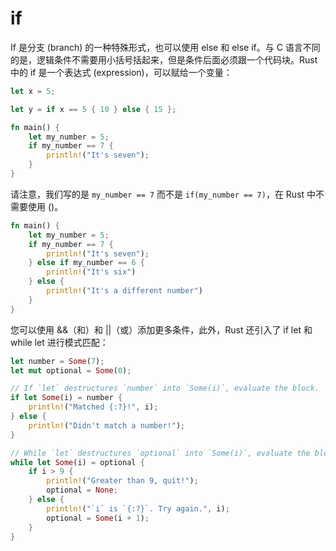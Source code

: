 # if

If 是分支 (branch) 的一种特殊形式，也可以使用 else 和 else if。与 C 语言不同的是，逻辑条件不需要用小括号括起来，但是条件后面必须跟一个代码块。Rust 中的 if 是一个表达式 (expression)，可以赋给一个变量：

```rs
let x = 5;

let y = if x == 5 { 10 } else { 15 };

fn main() {
    let my_number = 5;
    if my_number == 7 {
        println!("It's seven");
    }
}
```

请注意，我们写的是 `my_number == 7` 而不是 `if(my_number == 7)`，在 Rust 中不需要使用 ()。

```rs
fn main() {
    let my_number = 5;
    if my_number == 7 {
        println!("It's seven");
    } else if my_number == 6 {
        println!("It's six")
    } else {
        println!("It's a different number")
    }
}
```

您可以使用 &&（和）和 ||（或）添加更多条件，此外，Rust 还引入了 if let 和 while let 进行模式匹配：

```rs
let number = Some(7);
let mut optional = Some(0);

// If `let` destructures `number` into `Some(i)`, evaluate the block.
if let Some(i) = number {
    println!("Matched {:?}!", i);
} else {
    println!("Didn't match a number!");
}

// While `let` destructures `optional` into `Some(i)`, evaluate the block.
while let Some(i) = optional {
    if i > 9 {
        println!("Greater than 9, quit!");
        optional = None;
    } else {
        println!("`i` is `{:?}`. Try again.", i);
        optional = Some(i + 1);
    }
}

```
